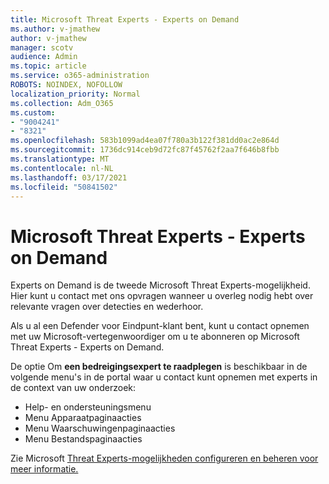 ```yaml
---
title: Microsoft Threat Experts - Experts on Demand
ms.author: v-jmathew
author: v-jmathew
manager: scotv
audience: Admin
ms.topic: article
ms.service: o365-administration
ROBOTS: NOINDEX, NOFOLLOW
localization_priority: Normal
ms.collection: Adm_O365
ms.custom:
- "9004241"
- "8321"
ms.openlocfilehash: 583b1099ad4ea07f780a3b122f381dd0ac2e864d
ms.sourcegitcommit: 1736dc914ceb9d72fc87f45762f2aa7f646b8fbb
ms.translationtype: MT
ms.contentlocale: nl-NL
ms.lasthandoff: 03/17/2021
ms.locfileid: "50841502"
---
```

# <a name="microsoft-threat-experts---experts-on-demand"></a>Microsoft Threat Experts - Experts on Demand

Experts on Demand is de tweede Microsoft Threat Experts-mogelijkheid. Hier kunt u contact met ons opvragen wanneer u overleg nodig hebt over relevante vragen over detecties en wederhoor.

Als u al een Defender voor Eindpunt-klant bent, kunt u contact opnemen met uw Microsoft-vertegenwoordiger om u te abonneren op Microsoft Threat Experts - Experts on Demand.

De optie Om **een bedreigingsexpert te raadplegen** is beschikbaar in de volgende menu's in de portal waar u contact kunt opnemen met experts in de context van uw onderzoek:

- Help- en ondersteuningsmenu
- Menu Apparaatpaginaacties
- Menu Waarschuwingenpaginaacties
- Menu Bestandspaginaacties

Zie Microsoft [Threat Experts-mogelijkheden configureren en beheren voor meer informatie.](https://docs.microsoft.com/windows/security/threat-protection/microsoft-defender-atp/configure-microsoft-threat-experts)
